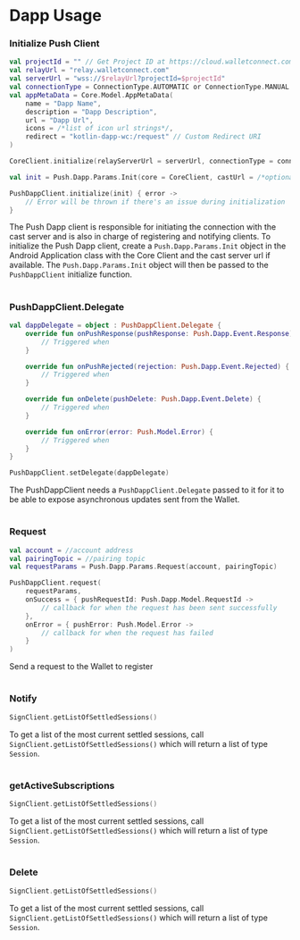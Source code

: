 # Dapp Usage


### **Initialize Push Client**

```kotlin
val projectId = "" // Get Project ID at https://cloud.walletconnect.com/
val relayUrl = "relay.walletconnect.com"
val serverUrl = "wss://$relayUrl?projectId=$projectId"
val connectionType = ConnectionType.AUTOMATIC or ConnectionType.MANUAL
val appMetaData = Core.Model.AppMetaData(
    name = "Dapp Name",
    description = "Dapp Description",
    url = "Dapp Url",
    icons = /*list of icon url strings*/,
    redirect = "kotlin-dapp-wc:/request" // Custom Redirect URI
)

CoreClient.initialize(relayServerUrl = serverUrl, connectionType = connectionType, application = this, metaData = appMetaData)

val init = Push.Dapp.Params.Init(core = CoreClient, castUrl = /*optional castUrl*/)

PushDappClient.initialize(init) { error ->
    // Error will be thrown if there's an issue during initialization
}
```

The Push Dapp client is responsible for initiating the connection with the cast server and is also in charge of registering and notifying clients. To initialize the Push Dapp client, create a `Push.Dapp.Params.Init` object in the Android Application class with the Core Client and the cast server url if available. The `Push.Dapp.Params.Init` object will then be passed to the `PushDappClient` initialize function.

#

### **PushDappClient.Delegate**

```kotlin
val dappDelegate = object : PushDappClient.Delegate {
    override fun onPushResponse(pushResponse: Push.Dapp.Event.Response) {
        // Triggered when 
    }

    override fun onPushRejected(rejection: Push.Dapp.Event.Rejected) {
        // Triggered when 
    }

    override fun onDelete(pushDelete: Push.Dapp.Event.Delete) {
        // Triggered when 
    }

    override fun onError(error: Push.Model.Error) {
        // Triggered when 
    }
}

PushDappClient.setDelegate(dappDelegate)
```

The PushDappClient needs a `PushDappClient.Delegate` passed to it for it to be able to expose asynchronous updates sent from the Wallet.

#
### **Request**

```kotlin
val account = //account address
val pairingTopic = //pairing topic
val requestParams = Push.Dapp.Params.Request(account, pairingTopic)

PushDappClient.request(
    requestParams,
    onSuccess = { pushRequestId: Push.Dapp.Model.RequestId ->
        // callback for when the request has been sent successfully
    },
    onError = { pushError: Push.Model.Error ->
        // callback for when the request has failed
    }
)
```

Send a request to the Wallet to register

#
### **Notify**

```kotlin
SignClient.getListOfSettledSessions()
```

To get a list of the most current settled sessions, call `SignClient.getListOfSettledSessions()` which will return a list of type `Session`.

#
### **getActiveSubscriptions**

```kotlin
SignClient.getListOfSettledSessions()
```

To get a list of the most current settled sessions, call `SignClient.getListOfSettledSessions()` which will return a list of type `Session`.

#
### **Delete**

```kotlin
SignClient.getListOfSettledSessions()
```

To get a list of the most current settled sessions, call `SignClient.getListOfSettledSessions()` which will return a list of type `Session`.
